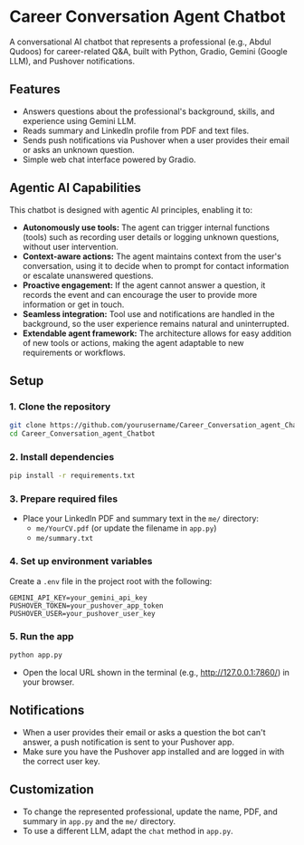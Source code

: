 # Career Conversation Agent Chatbot

A conversational AI chatbot that represents a professional (e.g., Abdul Qudoos) for career-related Q&A, built with Python, Gradio, Gemini (Google LLM), and Pushover notifications.

## Features
- Answers questions about the professional's background, skills, and experience using Gemini LLM.
- Reads summary and LinkedIn profile from PDF and text files.
- Sends push notifications via Pushover when a user provides their email or asks an unknown question.
- Simple web chat interface powered by Gradio.

## Agentic AI Capabilities
This chatbot is designed with agentic AI principles, enabling it to:
- **Autonomously use tools:** The agent can trigger internal functions (tools) such as recording user details or logging unknown questions, without user intervention.
- **Context-aware actions:** The agent maintains context from the user's conversation, using it to decide when to prompt for contact information or escalate unanswered questions.
- **Proactive engagement:** If the agent cannot answer a question, it records the event and can encourage the user to provide more information or get in touch.
- **Seamless integration:** Tool use and notifications are handled in the background, so the user experience remains natural and uninterrupted.
- **Extendable agent framework:** The architecture allows for easy addition of new tools or actions, making the agent adaptable to new requirements or workflows.

## Setup

### 1. Clone the repository
```bash
git clone https://github.com/yourusername/Career_Conversation_agent_Chatbot.git
cd Career_Conversation_agent_Chatbot
```

### 2. Install dependencies
```bash
pip install -r requirements.txt
```

### 3. Prepare required files
- Place your LinkedIn PDF and summary text in the `me/` directory:
  - `me/YourCV.pdf` (or update the filename in `app.py`)
  - `me/summary.txt`

### 4. Set up environment variables
Create a `.env` file in the project root with the following:
```
GEMINI_API_KEY=your_gemini_api_key
PUSHOVER_TOKEN=your_pushover_app_token
PUSHOVER_USER=your_pushover_user_key
```

### 5. Run the app
```bash
python app.py
```
- Open the local URL shown in the terminal (e.g., http://127.0.0.1:7860/) in your browser.

## Notifications
- When a user provides their email or asks a question the bot can't answer, a push notification is sent to your Pushover app.
- Make sure you have the Pushover app installed and are logged in with the correct user key.

## Customization
- To change the represented professional, update the name, PDF, and summary in `app.py` and the `me/` directory.
- To use a different LLM, adapt the `chat` method in `app.py`.

